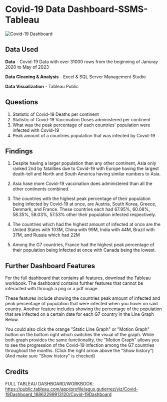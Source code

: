 # Covid-19 Data Dashboard-SSMS-Tableau
![Covid-19 Dashboard](https://github.com/AhGoose/SSMSDataCleaningQueries/assets/96403971/f7337fe8-d7c8-4b1d-aec9-aaef55e3daf9)

## Data Used
**Data** - Covid-19 Data with over 31000 rows from the beginning of Januray 2020 to May of 2023

**Data Cleaning & Analysis** - Excel & SQL Server Management Studio

**Data Visualization** - Tableau Public

## Questions
1. Statistic of Covid-19 Deaths per continent
2. Statistic of Covid-19 Vaccination Doses administered per continent
3. What was the peak percentage of each countries' population were infected with Covid-19
4. Peak amount of a countries population that was infected by Covid-19

## Findings
1. Despite having a larger population than any other continent, Asia only ranked 2nd by fatalities due to Covid-19 with Europe having the largest death-toll and North and South America having similar numbers to Asia. 
2. Asia hase more Covid-19 vaccination does administered than all the other continents combined.
3. The countries with the highest peak percentage of their population being infected by Covid-19 at once, are Austria, South Korea, Greece, Denmark, and France.
These countries each had 67.95%, 60.08%, 58.35%, 58.03%, 57.53% other their population infected respectively.

5. The countries which had the highest amount of infected at once are the United States with 103M, China with 99M, India with 44M, Brazil with 37M, and Russia which had 22M
6. Among the G7 countries, France had the highest peak percentage of their population being infected at once with Canada being the lowest.

## Further Dashboard Features
For the full dashboard that contains all features, download the Tableau workbook.
The dashboard contains further features that cannot be interacted with through a png or a pdf image.

These features include showing the countries peak amount of infected and peak percentage of population that were infected when you hover on said country.
Another feature includes showing the percentage of the population that are infected on a certain date for each G7 country in the Line Graph Below.

You could also click the orange "Static Line Graph" or "Motion Graph" button on the bottom right which switches the visual of the graph.
While both graph provides the same functionality, the "Motion Graph" allows you to see the progression of the Covid-19 infection among the G7 countries throughout the months. (Click the right arrow above the "Show history") (And make sure "Show history" is checked)



## Credits
FULL TABLEAU DASHBOARD/WORKBOOK:
https://public.tableau.com/app/profile/agus.gutierrez/viz/Covid-19Dashboard_16862299913120/Covid-19Dashboard
